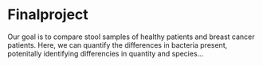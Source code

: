 # Finalproject
Our goal is to compare stool samples of healthy patients and breast cancer patients. Here, we can quantify the differences in bacteria present, potenitally identifying differencies in quantity and species...
